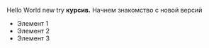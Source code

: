 Hello World
new try
**курсив.**
Начнем знакомство с новой версий

* Элемент 1
* Элемент 2
* Элемент 3